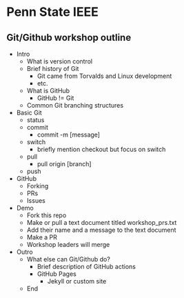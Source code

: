 # Penn State IEEE
## Git/Github workshop outline

- Intro
  * What is version control
  * Brief history of Git
    * Git came from Torvalds and Linux development
    * etc.
  * What is GitHub
    * GitHub != Git
  * Common Git branching structures
- Basic Git
  * status
  * commit
    * commit -m [message]
  * switch
    * briefly mention checkout but focus on switch
  * pull
    * pull origin [branch]
  * push
- GitHub
  * Forking
  * PRs
  * Issues
- Demo
  * Fork this repo
  * Make or pull a text document titled workshop_prs.txt
  * Add their name and a message to the text document
  * Make a PR
  * Workshop leaders will merge
- Outro
  * What else can Git/Github do?
    * Brief description of GitHub actions
    * GitHub Pages
      * Jekyll or custom site
  * End